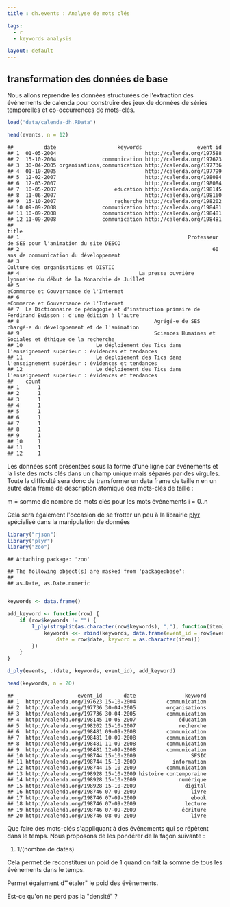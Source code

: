 ```yaml
---
title : dh.events : Analyse de mots clés

tags:
  - r
  - keywords analysis

layout: default
---
```


## transformation des données de base

Nous allons reprendre les données structurées de l'extraction des événements de calenda pour construire des jeux de données de séries temporelles et co-occurrences de mots-clés.


```r
load("data/calenda-dh.RData")

head(events, n = 12)
```

```
##          date                    keywords                  event_id
## 1  01-05-2004                             http://calenda.org/197588
## 2  15-10-2004               communication http://calenda.org/197623
## 3  30-04-2005 organisations,communication http://calenda.org/197736
## 4  01-10-2005                             http://calenda.org/197799
## 5  12-02-2007                             http://calenda.org/198084
## 6  12-03-2007                             http://calenda.org/198084
## 7  10-05-2007                   éducation http://calenda.org/198145
## 8  11-06-2007                             http://calenda.org/198160
## 9  15-10-2007                   recherche http://calenda.org/198202
## 10 09-09-2008               communication http://calenda.org/198481
## 11 10-09-2008               communication http://calenda.org/198481
## 12 11-09-2008               communication http://calenda.org/198481
##                                                                                                    title
## 1                                                       Professeur de SES pour l'animation du site DESCO
## 2                                                               60 ans de communication du développement
## 3                                                                    Culture des organisations et DISTIC
## 4                                       La presse ouvrière lyonnaise du début de la Monarchie de Juillet
## 5                                                                 eCommerce et Gouvernance de l'Internet
## 6                                                                 eCommerce et Gouvernance de l'Internet
## 7  Le Dictionnaire de pédagogie et d'instruction primaire de Ferdinand Buisson : d'une édition à l'autre
## 8                                            Agrégé-e de SES chargé-e du développement et de l'animation
## 9                                            Sciences Humaines et Sociales et éthique de la recherche   
## 10                        Le déploiement des Tics dans l'enseignement supérieur : évidences et tendances
## 11                        Le déploiement des Tics dans l'enseignement supérieur : évidences et tendances
## 12                        Le déploiement des Tics dans l'enseignement supérieur : évidences et tendances
##    count
## 1      1
## 2      1
## 3      1
## 4      1
## 5      1
## 6      1
## 7      1
## 8      1
## 9      1
## 10     1
## 11     1
## 12     1
```


Les données sont présentées sous la forme d'une ligne par événements et la liste des mots clés dans un champ unique mais séparés par des virgules. Toute la difficulté sera donc de transformer un data frame de taille `n` en un autre data frame de description atomique des mots-clés de taille :

m = somme de nombre de mots clés pour les mots événements i = 0..n

Cela sera également l'occasion de se frotter un peu à la librairie [plyr](http://plyr.had.co.nz/) spécialisé dans la manipulation de données


```r
library("rjson")
library("plyr")
library("zoo")
```

```
## Attaching package: 'zoo'
```

```
## The following object(s) are masked from 'package:base':
## 
## as.Date, as.Date.numeric
```

```r

keywords <- data.frame()

add_keyword <- function(row) {
    if (row$keywords != "") {
        l_ply(strsplit(as.character(row$keywords), ","), function(item) {
            keywords <<- rbind(keywords, data.frame(event_id = row$event_id, 
                date = row$date, keyword = as.character(item)))
        })
    }
}

d_ply(events, .(date, keywords, event_id), add_keyword)

head(keywords, n = 20)
```

```
##                     event_id       date                keyword
## 1  http://calenda.org/197623 15-10-2004          communication
## 2  http://calenda.org/197736 30-04-2005          organisations
## 3  http://calenda.org/197736 30-04-2005          communication
## 4  http://calenda.org/198145 10-05-2007              éducation
## 5  http://calenda.org/198202 15-10-2007              recherche
## 6  http://calenda.org/198481 09-09-2008          communication
## 7  http://calenda.org/198481 10-09-2008          communication
## 8  http://calenda.org/198481 11-09-2008          communication
## 9  http://calenda.org/198481 12-09-2008          communication
## 10 http://calenda.org/198744 15-10-2009                  SFSIC
## 11 http://calenda.org/198744 15-10-2009            information
## 12 http://calenda.org/198744 15-10-2009          communication
## 13 http://calenda.org/198928 15-10-2009 histoire contemporaine
## 14 http://calenda.org/198928 15-10-2009              numérique
## 15 http://calenda.org/198928 15-10-2009                digital
## 16 http://calenda.org/198746 07-09-2009                  livre
## 17 http://calenda.org/198746 07-09-2009                  ebook
## 18 http://calenda.org/198746 07-09-2009                lecture
## 19 http://calenda.org/198746 07-09-2009               écriture
## 20 http://calenda.org/198746 08-09-2009                  livre
```


Que faire des mots-clés s'appliquant à des événements qui se répètent dans le temps. Nous proposons de les pondérer de la façon suivante :

1. 1/(nombre de dates)

Cela permet de reconstituer un poid de 1 quand on fait la somme de tous les événements dans le temps.

Permet également d'"étaler" le poid des évènements.

Est-ce qu'on ne perd pas la "densité" ?
